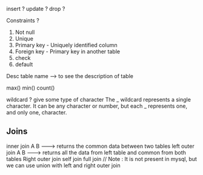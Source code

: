 insert ?
update ?
drop ?

Constraints ?
1. Not null
2. Unique
3. Primary key - Uniquely identified column
4. Foreign key - Primary key in another table
5. check
6. default

Desc table name --> to see the description of table

max()
min()
count()

wildcard ? give some type of character
The _ wildcard represents a single character.
It can be any character or number, but each _ represents one, and only one, character.

## Joins

inner join          A    B ---> returns the common data between two tables
left outer join     A    B ---> returns all the data from left table and common from both tables
Right outer join
self join
full join // Note : It is not present in mysql, but we can use union with left and right outer join





